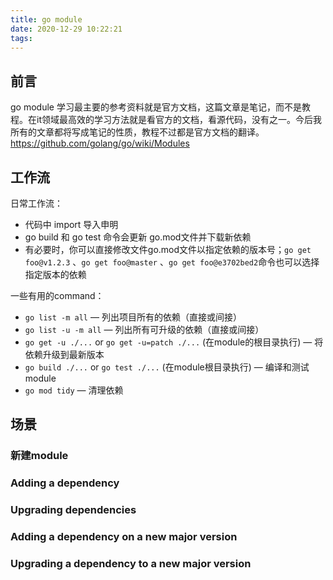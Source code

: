 ```yaml
---
title: go module
date: 2020-12-29 10:22:21
tags:
---
```


## 前言

go module 学习最主要的参考资料就是官方文档，这篇文章是笔记，而不是教程。在it领域最高效的学习方法就是看官方的文档，看源代码，没有之一。今后我所有的文章都将写成笔记的性质，教程不过都是官方文档的翻译。https://github.com/golang/go/wiki/Modules

## 工作流

日常工作流：

- 代码中 import 导入申明
- go build 和 go test 命令会更新 go.mod文件并下载新依赖
- 有必要时，你可以直接修改文件go.mod文件以指定依赖的版本号；`go get foo@v1.2.3` 、`go get foo@master` 、`go get foo@e3702bed2`命令也可以选择指定版本的依赖

一些有用的command：

- `go list -m all` — 列出项目所有的依赖（直接或间接）
- `go list -u -m all` — 列出所有可升级的依赖（直接或间接）
- `go get -u ./...` or `go get -u=patch ./...` (在module的根目录执行) — 将依赖升级到最新版本
- `go build ./...` or `go test ./...` (在module根目录执行) — 编译和测试module
- `go mod tidy` — 清理依赖

## 场景

### 新建module

### Adding a dependency

### Upgrading dependencies

### Adding a dependency on a new major version

### Upgrading a dependency to a new major version



